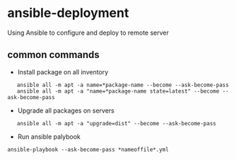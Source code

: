 # ansible-deployment
Using Ansible to configure and deploy to remote server

## common commands
- Install package on all inventory
```
   ansible all -m apt -a name=*package-name --become --ask-become-pass
   ansible all -m apt -a "name=*package-name state=latest" --become --ask-become-pass
```
- Upgrade all packages on servers
```
   ansible all -m apt -a "upgrade=dist" --become --ask-become-pass
```
- Run ansible palybook
```
ansible-playbook --ask-become-pass *nameoffile*.yml
```
